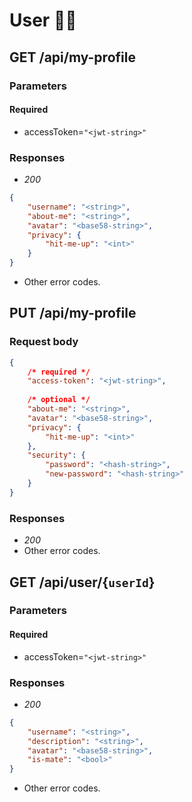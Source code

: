 # User 👨‍💻

## GET /api/my-profile

### Parameters
#### Required
- accessToken=`"<jwt-string>"`

### Responses
- *200*
```json
{
    "username": "<string>",
    "about-me": "<string>",
    "avatar": "<base58-string>",
    "privacy": {
        "hit-me-up": "<int>"
    }
}
```
- Other error codes.

## PUT /api/my-profile

### Request body
```json
{
    /* required */
    "access-token": "<jwt-string>",
       
    /* optional */
    "about-me": "<string>",
    "avatar": "<base58-string>",
    "privacy": {
        "hit-me-up": "<int>"
    },
    "security": {
        "password": "<hash-string>",
        "new-password": "<hash-string>"
    }
}
```

### Responses
- *200*
- Other error codes.

<!-- -------------------------------------------- -->

## GET /api/user/{`userId`}

### Parameters
#### Required
- accessToken=`"<jwt-string>"`

### Responses
- *200*
```json
{
    "username": "<string>",
    "description": "<string>",
    "avatar": "<base58-string>",
    "is-mate": "<bool>"
}
```
- Other error codes.